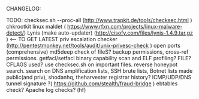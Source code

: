 CHANGELOG:

TODO:
checksec.sh --proc-all (http://www.trapkit.de/tools/checksec.html )
chkrootkit
linux maldet ( https://www.rfxn.com/projects/linux-malware-detect/)
Lynis (make auto-updater) (http://cisofy.com/files/lynis-1.4.9.tar.gz ) <-- TO GET LATEST
priv escalation checker (http://pentestmonkey.net/tools/audit/unix-privesc-check )
open ports (comprehensive)
md5deep check of fileS?
backup permissions, cross-ref permissions. getfacl/setfacl
binary capability scan and ELF profiling? FILE? CFLAGS used? use checksec.sh on important files.
reverse honeypot search. search on DNS amplification lists, SSH brute lists, Botnet lists made public(and priv), shodanhq, theharvester
registrar history?
ICMP/UDP/DNS tunnel signature ?( https://github.com/stealth/fraud-bridge )
ebtables check?
Apache log checks? (hf)
